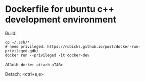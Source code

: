 # Dockerfile for ubuntu c++ development environment

Build:
```
cp ~/.ssh/* .
# need privileged: https://rubicks.github.io/post/docker-run-privileged-gdb/
docker run --privileged -it docker-dev
```

Attach:
`docker attach <TAB>`

Detach:
<ctrl+e,e>


